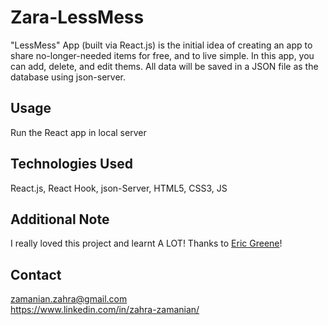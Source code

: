 
# Zara-LessMess
"LessMess" App (built via React.js) is the initial idea of creating an app to share no-longer-needed items for free, and to live simple. In this app, you can add, delete, and edit thems. All data will be saved in a JSON file as the database using json-server.

## Usage
Run the React app in local server

## Technologies Used
React.js, React Hook, json-Server, HTML5, CSS3, JS

## Additional Note
I really loved this project and learnt  A LOT! Thanks to [Eric Greene](https://github.com/ericwgreene)!

## Contact
zamanian.zahra@gmail.com  
https://www.linkedin.com/in/zahra-zamanian/
